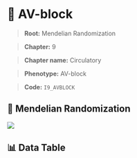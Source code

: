 # 🧪 AV-block

> **Root:** Mendelian Randomization

> **Chapter:** 9  

> **Chapter name:** Circulatory

> **Phenotype:** AV-block  

> **Code:** `I9_AVBLOCK`

## 🧬 Mendelian Randomization  

<img src="/MR/Figures/Forward/I9_AVBLOCK.png"/>

## 📊 Data Table

<CsvTableMRF src="/MR_Data/Forward/I9_AVBLOCK.csv"/>
